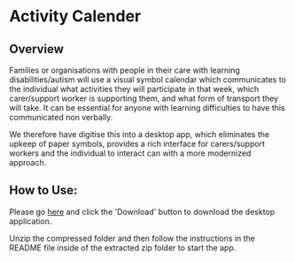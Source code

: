 # Activity Calender
## Overview
Families or organisations with people in their care with learning disabilities/autism will use a visual symbol calendar which communicates to the individual what activities they will participate in that week, which carer/support worker is supporting them, and what form of transport they will take. It can be essential for anyone with learning difficulties to have this communicated non verbally.

We therefore have digitise this into a desktop app, which eliminates the upkeep of paper symbols, provides a rich interface for carers/support workers and the individual to interact can with a more modernized approach.

## How to Use:
Please go [here](https://github.com/j97051/Activity-Calender/blob/main/desktop-application/ActivityCalender2021-Release-v1.0.3.zip) and click the 'Download' button to download the desktop application.

Unzip the compressed folder and then follow the instructions in the README file inside of the extracted zip folder to start the app.